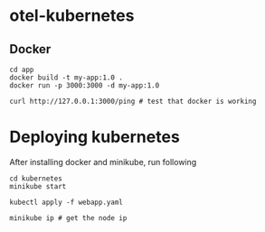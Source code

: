 # otel-kubernetes


## Docker 

```
cd app
docker build -t my-app:1.0 .
docker run -p 3000:3000 -d my-app:1.0

curl http://127.0.0.1:3000/ping # test that docker is working

```

# Deploying kubernetes
After installing docker and minikube, run following 

```
cd kubernetes
minikube start 

kubectl apply -f webapp.yaml

minikube ip # get the node ip 

```
